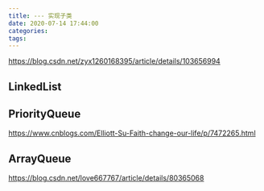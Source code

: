 ```yaml
---
title: --- 实现子类
date: 2020-07-14 17:44:00
categories: 
tags:
---
```

https://blog.csdn.net/zyx1260168395/article/details/103656994

## LinkedList

## PriorityQueue
https://www.cnblogs.com/Elliott-Su-Faith-change-our-life/p/7472265.html

## ArrayQueue
https://blog.csdn.net/love667767/article/details/80365068